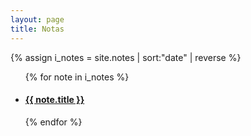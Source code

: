 ```yaml
---
layout: page
title: Notas
---
```

{% assign i_notes = site.notes | sort:"date" | reverse %}
<ul>
  {% for note in i_notes %}
    <li>
      <h4><a href=".{{ note.url }}">{{ note.title }}</a></h4>
    </li>
  {% endfor %}
</ul>